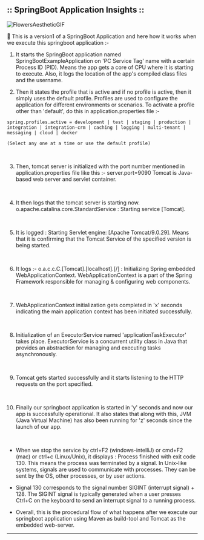 ## :: SpringBoot Application Insights ::
  
![FlowersAestheticGIF](https://github.com/Sneha-Chakraborty/Onset-SpringBoot-App/assets/127219393/81f03cdc-7967-4e0c-930c-a34623ddb5d6)



💚 This is a version1 of a SpringBoot Application and here how it works when we execute this springboot application :-
  
1. It starts the SpringBoot application named SpringBootExampleApplication on 'PC Service Tag' name with a certain Process ID (PID).  Means the app gets a core of CPU where it is starting to execute. Also, it logs the location of the app's compiled class files and the username.  <br>
  
  
  
2. Then it states the profile that is active and if no profile is active, then it simply uses the default profile. Profiles are used to configure the application for different environments or scenarios. To activate a profile other than 'default', do this in application.properties file :-  


 ```spring.profiles.active = development | test | staging | production | integration | integration-crm | caching | logging | multi-tenant | messaging | cloud | docker```

  
    (Select any one at a time or use the default profile)
<br>
  

3. Then, tomcat server is initialized with the port number mentioned in application.properties file like this :- server.port=9090
  Tomcat is Java-based web server and servlet container.  
  <br>

4. It then logs that the tomcat server is starting now.
   o.apache.catalina.core.StandardService   : Starting service [Tomcat].
<br>
  

5. It is logged : Starting Servlet engine: [Apache Tomcat/9.0.29]. Means that it is confirming that the Tomcat Service of the specified version is being started.
 <br>
   

6. It logs :- o.a.c.c.C.[Tomcat].[localhost].[/]       : Initializing Spring embedded WebApplicationContext. WebApplicationContext is a part of the Spring Framework responsible for managing & configuring web components.
<br>
  

7. WebApplicationContext initialization gets completed in 'x' seconds indicating the main application context has been initiated successfully.
<br>
  

8. Initialization of an ExecutorService named 'applicationTaskExecutor' takes place. ExecutorService is a concurrent utility class in Java that provides an abstraction for managing and executing tasks asynchronously.
 <br>
   

9. Tomcat gets started successfully and it starts listening to the HTTP requests on the port specified.
<br>  

10. Finally our springboot application is started in 'y' seconds and now our app is successfully operational. It also states that along with this, JVM (Java Virtual Machine) has also been running for 'z' seconds since the launch of our app.
 <br>
   
- When we stop the service by ctrl+F2 (windows-intelliJ) or cmd+F2 (mac) or ctrl+c (Linux/Unix), it displays : Process finished with exit code 130. This means the process was terminated by a signal.
In Unix-like systems, signals are used to communicate with processes. They can be sent by the OS, other processes, or by user actions.
  
- Signal 130 corresponds to the signal number SIGINT (interrupt signal) + 128. The SIGINT signal is typically generated when a user presses Ctrl+C on the keyboard to send an interrupt signal to a running process.   


- Overall, this is the procedural flow of what happens after we execute our springboot application using Maven as build-tool and Tomcat as the embedded web-server.

--------------

